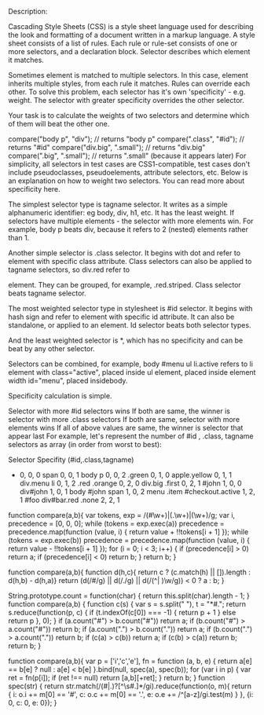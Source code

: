 Description:

Cascading Style Sheets (CSS) is a style sheet language used for describing the look and formatting of a document written in a markup language. A style sheet consists of a list of rules. Each rule or rule-set consists of one or more selectors, and a declaration block. Selector describes which element it matches.

Sometimes element is matched to multiple selectors. In this case, element inherits multiple styles, from each rule it matches. Rules can override each other. To solve this problem, each selector has it's own 'specificity' - e.g. weight. The selector with greater specificity overrides the other selector.

Your task is to calculate the weights of two selectors and determine which of them will beat the other one.

compare("body p", "div"); // returns "body p"
compare(".class", "#id"); // returns "#id"
compare("div.big", ".small"); // returns "div.big"
compare(".big", ".small"); // returns ".small" (because it appears later)
For simplicity, all selectors in test cases are CSS1-compatible, test cases don't include pseudoclasses, pseudoelements, attribute selectors, etc. Below is an explanation on how to weight two selectors. You can read more about specificity here.

The simplest selector type is tagname selector. It writes as a simple alphanumeric identifier: eg body, div, h1, etc. It has the least weight. If selectors have multiple elements - the selector with more elements win. For example, body p beats div, because it refers to 2 (nested) elements rather than 1.

Another simple selector is .class selector. It begins with dot and refer to element with specific class attribute. Class selectors can also be applied to tagname selectors, so div.red refer to <div class="red"> element. They can be grouped, for example, .red.striped. Class selector beats tagname selector.

The most weighted selector type in stylesheet is #id selector. It begins with hash sign and refer to element with specific id attribute. It can also be standalone, or applied to an element. Id selector beats both selector types.

And the least weighted selector is *, which has no specificity and can be beat by any other selector.

Selectors can be combined, for example, body #menu ul li.active refers to li element with class="active", placed inside ul element, placed inside element width id="menu", placed insidebody.

Specificity calculation is simple.

Selector with more #id selectors wins
If both are same, the winner is selector with more .class selectors
If both are same, selector with more elements wins
If all of above values are same, the winner is selector that appear last
For example, let's represent the number of #id , .class, tagname selectors as array (in order from worst to best):

Selector	Specifity (#id,.class,tagname)
*	0, 0, 0
span	0, 0, 1
body p	0, 0, 2
.green	0, 1, 0
apple.yellow	0, 1, 1
div.menu li	0, 1, 2
.red .orange	0, 2, 0
div.big .first	0, 2, 1
#john	1, 0, 0
div#john	1, 0, 1
body #john span	1, 0, 2
menu .item #checkout.active	1, 2, 1
#foo div#bar.red .none	2, 2, 1

function compare(a,b){
  var tokens, exp = /(#\w+)|(\.\w+)|(\w+)/g;
  var i, precedence = [0, 0, 0];
  while (tokens = exp.exec(a))
    precedence = precedence.map(function (value, i) { return value + !!tokens[i + 1] });
  while (tokens = exp.exec(b))
    precedence = precedence.map(function (value, i) { return value - !!tokens[i + 1] });
  for (i = 0; i < 3; i++) {
    if (precedence[i] > 0) return a;
    if (precedence[i] < 0) return b;
  }
  return b;
} 

function compare(a,b){ function d(h,c){ return c ? (c.match(h) || []).length : d(h,b) - d(h,a)} return (d(/#/g) || d(/\./g) || d(/(^| )\w/g)) < 0 ? a : b; }

String.prototype.count = function(char) { return this.split(char).length - 1; } function compare(a,b) { function c(s) { var s = s.split(" "), t = "*#."; return s.reduce(function(p, c) { if (t.indexOf(c[0]) === -1) { return p + 1 } else return p }, 0); } if (a.count("#") > b.count("#")) return a; if (b.count("#") > a.count("#")) return b; if (a.count(".") > b.count(".")) return a; if (b.count(".") > a.count(".")) return b; if (c(a) > c(b)) return a; if (c(b) > c(a)) return b; return b; }

function compare(a,b){ var p = ['i','c','e'], fn = function (a, b, e) { return a[e] == b[e] ? null : a[e] < b[e] }.bind(null, spec(a), spec(b)); for (var i in p) { var ret = fn(p[i]); if (ret !== null) return [a,b][+ret]; } return b; } function spec(str) { return str.match(/(#|\.)?[^\s#.]*/gi).reduce(function(o, m){ return { i: o.i += m[0] == '#', c: o.c += m[0] == '.', e: o.e += /^[a-z]/gi.test(m) } }, {i: 0, c: 0, e: 0}); } 